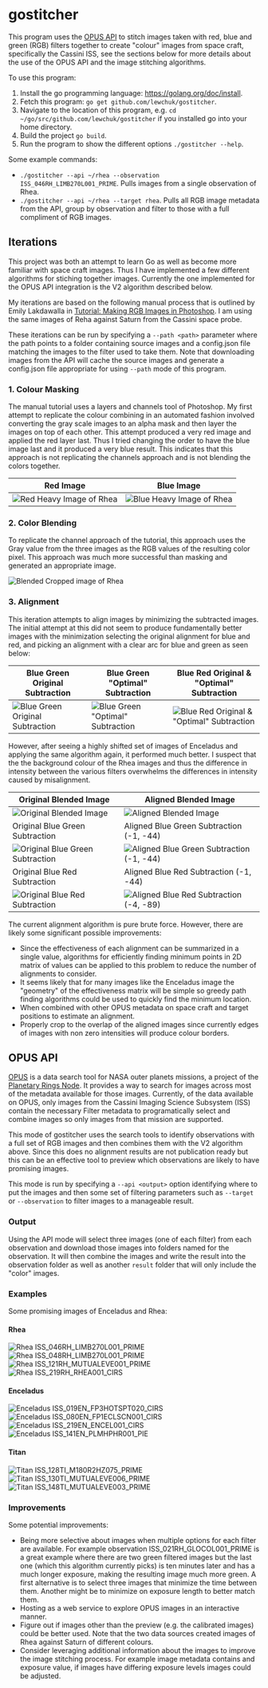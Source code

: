# gostitcher

This program uses the [OPUS API](https://tools.pds-rings.seti.org/opus/about/) to stitch images taken with red, blue and green (RGB) filters together to create "colour" images from space craft, specifically the Cassini ISS, see the sections below for more details about the use of the OPUS API and the image stitching algorithms.

To use this program:

1. Install the go programming language: https://golang.org/doc/install.
1. Fetch this program: `go get github.com/lewchuk/gostitcher`.
1. Navigate to the location of this program, e.g. `cd ~/go/src/github.com/lewchuk/gostitcher` if you installed go into your home directory.
1. Build the project `go build`.
1. Run the program to show the different options `./gostitcher --help`.

Some example commands:

- `./gostitcher --api ~/rhea --observation ISS_046RH_LIMB270L001_PRIME`. Pulls images from a single observation of Rhea.
- `./gostitcher --api ~/rhea --target rhea`. Pulls all RGB image metadata from the API, group by observation and filter to those with a full compliment of RGB images.


## Iterations

This project was both an attempt to learn Go as well as become more familiar with space craft images. Thus I have implemented a few different algorithms for stiching together images. Currently the one implemented for the OPUS API integration is the V2 algorithm described below.

My iterations are based on the following manual process that is outlined by Emily Lakdawalla in [Tutorial: Making RGB Images in Photoshop](http://www.planetary.org/explore/space-topics/space-imaging/tutorial_rgb_ps.html). I am using the same images of Reha against Saturn from the Cassini space probe.

These iterations can be run by specifying a `--path <path>` parameter where the path points to a folder containing source images and a config.json file matching the images to the filter used to take them. Note that downloading images from the API will cache the source images and generate a config.json file appropriate for using `--path` mode of this program.

### 1. Colour Masking

The manual tutorial uses a layers and channels tool of Photoshop. My first attempt to replicate the colour combining in an automated fashion involved converting the gray scale images to an alpha mask and then layer the images on top of each other. This attempt produced a very red image and applied the red layer last. Thus I tried changing the order to have the blue image last and it produced a very blue result. This indicates that this approach is not replicating the channels approach and is not blending the colors together.

Red Image|Blue Image
----------|----------
![Red Heavy Image of Rhea](images/rhea/output_v1_alpha.jpg)|![Blue Heavy Image of Rhea](images/rhea/output_v1_beta.jpg)

### 2. Color Blending

To replicate the channel approach of the tutorial, this approach uses the Gray value from the three images as the RGB values of the resulting color pixel. This approach was much more successful than masking and generated an appropriate image.

![Blended Cropped image of Rhea](images/rhea/output_v2_alpha.jpg)

### 3. Alignment

This iteration attempts to align images by minimizing the subtracted images. The initial attempt at this did not seem to produce fundamentally better images with the minimization selecting the original alignment for blue and red, and picking an alignment with a clear arc for blue and green as seen below:

Blue Green Original Subtraction|Blue Green "Optimal" Subtraction|Blue Red Original & "Optimal" Subtraction
--------|----------|--------------
![Blue Green Original Subtraction](images/rhea/output_v3_bg_align_00.jpg)|![Blue Green "Optimal" Subtraction](images/rhea/output_v3_bg_align_02.jpg)|![Blue Red Original & "Optimal" Subtraction](images/rhea/output_v3_br_align_00.jpg)

However, after seeing a highly shifted set of images of Enceladus and applying the same algorithm again, it performed much better. I suspect that the the background colour of the Rhea images and thus the difference in intensity between the various filters overwhelms the differences in intensity caused by misalignment.

Original Blended Image|Aligned Blended Image
----|----
![Original Blended Image](images/opus/enceladus/ISS_019EN_FP3HOTSPT020_CIRS/output_v2_alpha.jpg)|![Aligned Blended Image](images/opus/enceladus/ISS_019EN_FP3HOTSPT020_CIRS/output_v3.jpg)
Original Blue Green Subtraction|Aligned Blue Green Subtraction (-1, -44)
![Original Blue Green Subtraction](images/opus/enceladus/ISS_019EN_FP3HOTSPT020_CIRS/output_v3_bg_align_00.jpg)|![Aligned Blue Green Subtraction (-1, -44)](images/opus/enceladus/ISS_019EN_FP3HOTSPT020_CIRS/output_v3_bg_align_-1-44.jpg)
Original Blue Red Subtraction|Aligned Blue Red Subtraction (-1, -44)
![Original Blue Red Subtraction](images/opus/enceladus/ISS_019EN_FP3HOTSPT020_CIRS/output_v3_br_align_00.jpg)|![Aligned Blue Red Subtraction (-4, -89)](images/opus/enceladus/ISS_019EN_FP3HOTSPT020_CIRS/output_v3_br_align_-4-89.jpg)

The current alignment algorithm is pure brute force. However, there are likely some significant possible improvements:

- Since the effectiveness of each alignment can be summarized in a single value, algorithms for efficiently finding minimum points in 2D matrix of values can be applied to this problem to reduce the number of alignments to consider.
- It seems likely that for many images like the Enceladus image the "geometry" of the effectiveness matrix will be simple so greedy path finding algorithms could be used to quickly find the minimum location.
- When combined with other OPUS metadata on space craft and target positions to estimate an alignment.
- Properly crop to the overlap of the aligned images since currently edges of images with non zero intensities will produce colour borders.

## OPUS API

[OPUS](https://tools.pds-rings.seti.org/opus/about/) is a data search tool for NASA outer planets missions, a project of the [Planetary Rings Node](http://pds-rings.seti.org/). It provides a way to search for images across most of the metadata available for those images. Currently, of the data available on OPUS, only images from the Cassini Imaging Science Subsystem (ISS) contain the necessary Filter metadata to programatically select and combine images so only images from that mission are supported.

This mode of gostitcher uses the search tools to identify observations with a full set of RGB images and then combines them with the V2 algorithm above. Since this does no alignment results are not publication ready but this can be an effective tool to preview which observations are likely to have promising images.

This mode is run by specifying a `--api <output>` option identifying where to put the images and then some set of filtering parameters such as `--target` or `--observation` to filter images to a manageable result.

### Output

Using the API mode will select three images (one of each filter) from each observation and download those images into folders named for the observation. It will then combine the images and write the result into the observation folder as well as another `result` folder that will only include the "color" images.

### Examples

Some promising images of Enceladus and Rhea:

#### Rhea

![Rhea ISS_046RH_LIMB270L001_PRIME](images/opus/rhea/results/ISS_046RH_LIMB270L001_PRIME.jpg)
![Rhea ISS_048RH_LIMB270L001_PRIME](images/opus/rhea/results/ISS_048RH_LIMB270L001_PRIME.jpg)
![Rhea ISS_121RH_MUTUALEVE001_PRIME](images/opus/rhea/results/ISS_121RH_MUTUALEVE001_PRIME.jpg)
![Rhea ISS_219RH_RHEA001_CIRS](images/opus/rhea/results/ISS_219RH_RHEA001_CIRS.jpg)

#### Enceladus

![Enceladus ISS_019EN_FP3HOTSPT020_CIRS](images/opus/enceladus/results/ISS_019EN_FP3HOTSPT020_CIRS.jpg)
![Enceladus ISS_080EN_FP1ECLSCN001_CIRS](images/opus/enceladus/results/ISS_080EN_FP1ECLSCN001_CIRS.jpg)
![Enceladus ISS_219EN_ENCEL001_CIRS](images/opus/enceladus/results/ISS_219EN_ENCEL001_CIRS.jpg)
![Enceladus ISS_141EN_PLMHPHR001_PIE](images/opus/enceladus/results/ISS_141EN_PLMHPHR001_PIE.jpg)

#### Titan

![Titan ISS_128TI_M180R2HZ075_PRIME](images/opus/titan/results/ISS_128TI_M180R2HZ075_PRIME.jpg)
![Titan ISS_130TI_MUTUALEVE006_PRIME](images/opus/titan/results/ISS_130TI_MUTUALEVE006_PRIME.jpg)
![Titan ISS_148TI_MUTUALEVE003_PRIME](images/opus/titan/results/ISS_148TI_MUTUALEVE003_PRIME.jpg)

### Improvements

Some potential improvements:

- Being more selective about images when multiple options for each filter are available. For example observation ISS_021RH_GLOCOL001_PRIME is a great example where there are two green filtered images but the last one (which this algorithm currently picks) is ten minutes later and has a much longer exposure, making the resulting image much more green. A first alternative is to select three images that minimize the time between them. Another might be to minimize on exposure length to better match them.
- Hosting as a web service to explore OPUS images in an interactive manner.
- Figure out if images other than the preview (e.g. the calibrated images) could be better used. Note that the two data sources created images of Rhea against Saturn of different colours.
- Consider leveraging additional information about the images to improve the image stitching process. For example image metadata contains and exposure value, if images have differing exposure levels images could be adjusted.
